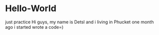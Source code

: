 # Hello-World
just practice
Hi guys, my name is Detsl and i living in Phucket one month ago i started wrote a code=)
